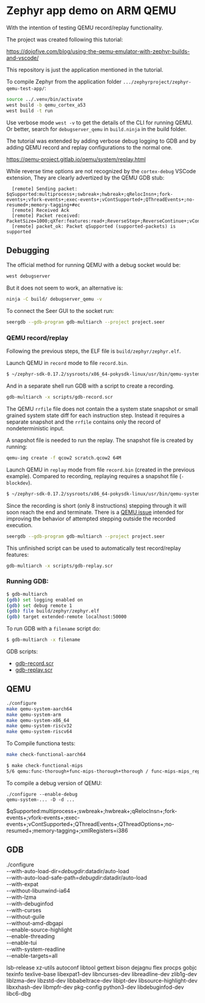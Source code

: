 # Zephyr app demo on ARM QEMU

With the intention of testing QEMU record/replay functionality.

The project was created following this tutorial:

https://dojofive.com/blog/using-the-qemu-emulator-with-zephyr-builds-and-vscode/

This repository is just the application mentioned in the tutorial.

To compile Zephyr from the application folder `.../zephyrproject/zephyr-qemu-test-app/`:

```sh
source ../.venv/bin/activate
west build -b qemu_cortex_a53
west build -t run
```

Use verbose mode `west -v` to get the details of the CLI for running QEMU.
Or better, search for `debugserver_qemu` in `build.ninja` in the build folder.

The tutorial was extended by adding verbose debug logging to GDB and
by adding QEMU record and replay configurations to the normal one.

https://qemu-project.gitlab.io/qemu/system/replay.html

While reverse time options are not recognized by the `cortex-debug` VSCode extension,
They are clearly advertized by the QEMU GDB stub:

```gdb
  [remote] Sending packet: $qSupported:multiprocess+;swbreak+;hwbreak+;qRelocInsn+;fork-events+;vfork-events+;exec-events+;vContSupported+;QThreadEvents+;no-resumed+;memory-tagging+#ec
  [remote] Received Ack
  [remote] Packet received: PacketSize=1000;qXfer:features:read+;ReverseStep+;ReverseContinue+;vContSupported+;multiprocess+
  [remote] packet_ok: Packet qSupported (supported-packets) is supported
```

## Debugging

The official method for running QEMU with a debug socket would be:

```sh
west debugserver
```

But it does not seem to work, an alternative is:

```sh
ninja -C build/ debugserver_qemu -v
```

To connect the Seer GUI to the socket run:

```sh
seergdb --gdb-program gdb-multiarch --project project.seer
```

### QEMU record/replay

Following the previous steps, the ELF file is `build/zephyr/zephyr.elf`.

Launch QEMU in `record` mode to file `record.bin`.

```sh
$ ~/zephyr-sdk-0.17.2/sysroots/x86_64-pokysdk-linux/usr/bin/qemu-system-aarch64 -global virtio-mmio.force-legacy=false -cpu cortex-a53 -nographic -machine virt,secure=on,gic-version=3 -net none -pidfile qemu.pid -chardev stdio,id=con,mux=on -serial chardev:con -mon chardev=con,mode=readline -icount shift=auto,rr=record,rrfile=record.bin -rtc clock=vm -S -gdb tcp::1234 -kernel build/zephyr/zephyr.elf
```

And in a separate shell run GDB with a script to create a recording.

```sh
gdb-multiarch -x scripts/gdb-record.scr
```

The QEMU `rrfile` file does not contain the a system state snapshot
or small grained system state diff for each instruction step.
Instead it requires a separate snapshot and the `rrfile` contains
only the record of nondeterministic input.

A snapshot file is needed to run the replay.
The snapshot file is created by running:

```sh
qemu-img create -f qcow2 scratch.qcow2 64M
```

Launch QEMU in `replay` mode from file `record.bin` (created in the previous example).
Compared to recording, replaying requires a snapshot file (`-blockdev`).

```sh
$ ~/zephyr-sdk-0.17.2/sysroots/x86_64-pokysdk-linux/usr/bin/qemu-system-aarch64 -global virtio-mmio.force-legacy=false -cpu cortex-a53 -nographic -machine virt,secure=on,gic-version=3 -net none -pidfile qemu.pid -chardev stdio,id=con,mux=on -serial chardev:con -mon chardev=con,mode=readline -icount shift=auto,rr=replay,rrfile=record.bin -rtc clock=vm -S -gdb tcp::1234 -kernel build/zephyr/zephyr.elf -blockdev driver=qcow2,node-name=replayhdhd,file.driver=file,file.filename=scratch.qcow2
```

Since the recording is short (only 8 instructions)
stepping through it will soon reach the end and terminate.
There is a [QEMU issue](https://gitlab.com/qemu-project/qemu/-/issues/3076)
intended for improving the behavior
of attempted stepping outside the recorded execution.

```sh
seergdb --gdb-program gdb-multiarch --project project.seer
```

This unfinished script can be used to automatically test record/replay features:

```sh
gdb-multiarch -x scripts/gdb-replay.scr
```

### Running GDB:

```sh
$ gdb-multiarch
(gdb) set logging enabled on
(gdb) set debug remote 1
(gdb) file build/zephyr/zephyr.elf
(gdb) target extended-remote localhost:50000
```

To run GDB with a `filename` script do:

```sh
$ gdb-multiarch -x filename
```

GDB scripts:
 
* [gdb-record.scr](scripts/gdb-record.scr)
* [gdb-replay.scr](scripts/gdb-replay.scr)

## QEMU

```sh
./configure
make qemu-system-aarch64
make qemu-system-arm
make qemu-system-x86_64
make qemu-system-riscv32
make qemu-system-riscv64
```

To Compile functiona tests:

```sh
make check-functional-aarch64

$ make check-functional-mips
5/6 qemu:func-thorough+func-mips-thorough+thorough / func-mips-mips_replay        OK               1.75s   1 subtests passed
```



To compile a debug version of QEMU:

```
./configure --enable-debug
qemu-system-... -D -d ...
```


$qSupported:multiprocess+;swbreak+;hwbreak+;qRelocInsn+;fork-events+;vfork-events+;exec-events+;vContSupported+;QThreadEvents+;QThreadOptions+;no-resumed+;memory-tagging+;xmlRegisters=i386

## GDB

./configure \
--with-auto-load-dir=$debugdir:$datadir/auto-load \
--with-auto-load-safe-path=$debugdir:$datadir/auto-load \
--with-expat \
--without-libunwind-ia64 \
--with-lzma \
--with-debuginfod \
--with-curses \
--without-guile \
--without-amd-dbgapi \
--enable-source-highlight \
--enable-threading \
--enable-tui \
--with-system-readline \
--enable-targets=all

lsb-release xz-utils autoconf libtool gettext bison dejagnu flex procps gobjc texinfo texlive-base
libexpat1-dev libncurses-dev libreadline-dev zlib1g-dev liblzma-dev libzstd-dev libbabeltrace-dev libipt-dev libsource-highlight-dev libxxhash-dev libmpfr-dev pkg-config python3-dev libdebuginfod-dev libc6-dbg
